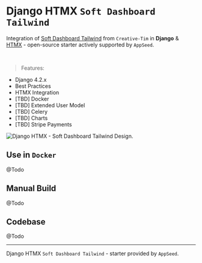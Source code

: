 # Django HTMX `Soft Dashboard Tailwind`

Integration of [Soft Dashboard Tailwind](https://www.creative-tim.com/product/soft-ui-dashboard-tailwind?AFFILIATE=128200) from `Creative-Tim` in **Django** & [HTMX](https://htmx.org/) - open-source starter actively supported by `AppSeed`. 

<br />

> Features:

- Django 4.2.x
- Best Practices
- HTMX Integration
- [TBD] Docker
- [TBD] Extended User Model
- [TBD] Celery
- [TBD] Charts
- [TBD] Stripe Payments

![Django HTMX - Soft Dashboard Tailwind Design.](https://github.com/app-generator/django-htmx-soft-dashboard/assets/51070104/e5b959c6-c913-4236-9ac4-2884797ff9c4)

## Use in `Docker`

@Todo

## Manual Build  
  
@Todo 

## Codebase 

@Todo 

---
Django HTMX `Soft Dashboard Tailwind` - starter provided by `AppSeed`. 
